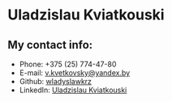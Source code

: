 # Uladzislau Kviatkouski

## My contact info:

* Phone: +375 (25) 774-47-80
* E-mail: v.kvetkovsky@yandex.by
* Github: [wladyslawkrz](https://github.com/wladyslawkrz)
* LinkedIn: [Uladzislau Kviatkouski](https://www.linkedin.com/in/uladzislau-kviatkouski-02586924b/)



